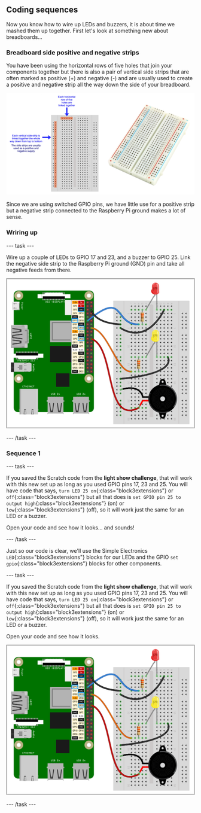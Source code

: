 ## Coding sequences

Now you know how to wire up LEDs and buzzers, it is about time we mashed them up together. First let's look at something new about breadboards...

### Breadboard side positive and negative strips

You have been using the horizontal rows of five holes that join your components together but there is also a pair of vertical side strips that are often marked as positive (+) and negative (-) and are usually used to create a positive and negative strip all the way down the side of your breadboard. 

![Breadboard.png](images/sequences_breadboardSideStrip.png)

Since we are using switched GPIO pins, we have little use for a positive strip but a negative strip connected to the Raspberry Pi ground makes a lot of sense.

### Wriring up

--- task ---

Wire up a couple of LEDs to GPIO 17 and 23, and a buzzer to GPIO 25. Link the negative side strip to the Raspberry Pi ground (GND) pin and take all negative feeds from there.

![Two LEDs and a buzzer.png](images/sequences_2LEDsAnd1Buzzer.png)

--- /task ---

### Sequence 1

--- task ---

If you saved the Scratch code from the **light show challenge**, that will work with this new set up as long as you used GPIO pins 17, 23 and 25. You will have code that says, `turn LED 25 on`{:class="block3extensions"} or `off`{:class="block3extensions"} but all that does is `set GPIO pin 25 to output high`{:class="block3extensions"} (on) or `low`{:class="block3extensions"} (off), so it will work just the same for an LED or a buzzer.

Open your code and see how it looks... and sounds!

--- /task ---

Just so our code is clear, we'll use the Simple Electronics `LED`{:class="block3extensions"} blocks for our LEDs and the GPIO `set gpio`{:class="block3extensions"} blocks for other components.

--- task ---

If you saved the Scratch code from the **light show challenge**, that will work with this new set up as long as you used GPIO pins 17, 23 and 25. You will have code that says, `turn LED 25 on`{:class="block3extensions"} or `off`{:class="block3extensions"} but all that does is `set GPIO pin 25 to output high`{:class="block3extensions"} (on) or `low`{:class="block3extensions"} (off), so it will work just the same for an LED or a buzzer.

Open your code and see how it looks.

![Two LEDs and a buzzer.png](images/sequences_2LEDsAnd1Buzzer.png)

--- /task ---


